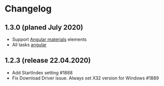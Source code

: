 # Changelog

## 1.3.0 (planed July 2020)
* Support [Angular materials](https://material.angular.io/components/categories) elements
* All tasks [angular](https://github.com/jdi-testing/jdi-light/issues?q=is%3Aissue+label%3AAngular+)

## 1.2.3 (release 22.04.2020)
* Add StartIndex setting #1888
* Fix Download Driver issue. Always set X32 version for Windows #1889
